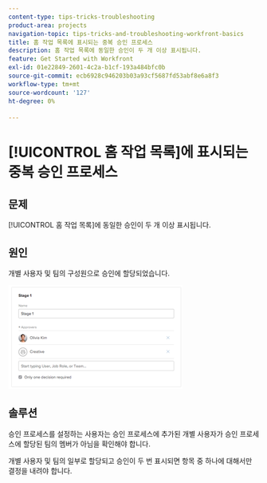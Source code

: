 ```yaml
---
content-type: tips-tricks-troubleshooting
product-area: projects
navigation-topic: tips-tricks-and-troubleshooting-workfront-basics
title: 홈 작업 목록에 표시되는 중복 승인 프로세스
description: 홈 작업 목록에 동일한 승인이 두 개 이상 표시됩니다.
feature: Get Started with Workfront
exl-id: 01e22849-2601-4c2a-b1cf-193a484bfc0b
source-git-commit: ecb6928c946203b03a93cf5687fd53abf8e6a8f3
workflow-type: tm+mt
source-wordcount: '127'
ht-degree: 0%

---
```


# [!UICONTROL 홈 작업 목록]에 표시되는 중복 승인 프로세스

## 문제

[!UICONTROL 홈 작업 목록]에 동일한 승인이 두 개 이상 표시됩니다.

## 원인

개별 사용자 및 팀의 구성원으로 승인에 할당되었습니다.

![](assets/stages-approval-350x208.png)

## 솔루션

승인 프로세스를 설정하는 사용자는 승인 프로세스에 추가된 개별 사용자가 승인 프로세스에 할당된 팀의 멤버가 아님을 확인해야 합니다.

개별 사용자 및 팀의 일부로 할당되고 승인이 두 번 표시되면 항목 중 하나에 대해서만 결정을 내려야 합니다.

